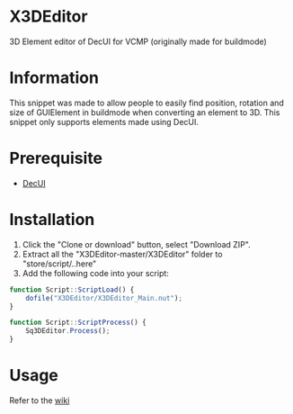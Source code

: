 # X3DEditor
3D Element editor of DecUI for VCMP (originally made for buildmode)

# Information
This snippet was made to allow people to easily find position, rotation and size of GUIElement in buildmode when converting an element to 3D. This snippet only supports elements made using DecUI.

#  Prerequisite
- [DecUI](https://github.com/newk5/decui/)

# Installation
1. Click the "Clone or download" button, select "Download ZIP".
1. Extract all the "X3DEditor-master/X3DEditor" folder to "store/script/..here"
1. Add the following code into your script:
```javascript
function Script::ScriptLoad() {
    dofile("X3DEditor/X3DEditor_Main.nut");
}

function Script::ScriptProcess() {
    Sq3DEditor.Process();
}
```

# Usage
Refer to the [wiki](https://github.com/newhere491/X3DEditor/wiki)

